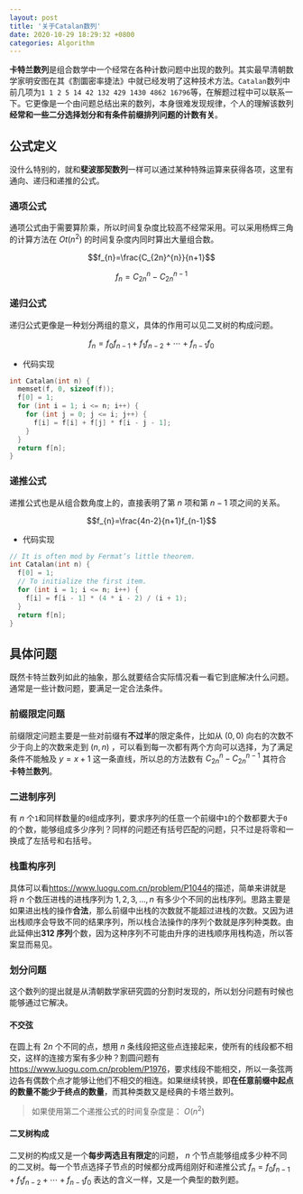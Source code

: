 ```yaml
---
layout: post
title: '关于Catalan数列'
date: 2020-10-29 18:29:32 +0800
categories: Algorithm
---
```


**卡特兰数列**是组合数学中一个经常在各种计数问题中出现的数列。其实最早清朝数学家明安图在其《割圜密率捷法》中就已经发明了这种技术方法。`Catalan`数列中前几项为`1 1 2 5 14 42 132 429 1430 4862 16796`等，在解题过程中可以联系一下。它更像是一个由问题总结出来的数列，本身很难发现规律，个人的理解该数列**经常和一些二分选择划分和有条件前缀排列问题的计数有关**。

## 公式定义

没什么特别的，就和**斐波那契数列**一样可以通过某种特殊运算来获得各项，这里有通向、递归和递推的公式。

### 通项公式

通项公式由于需要算阶乘，所以时间复杂度比较高不经常采用。可以采用杨辉三角的计算方法在 $Ot(n^{2})$ 的时间复杂度内同时算出大量组合数。

$$f_{n}=\frac{C_{2n}^{n}}{n+1}$$

$$f_{n}=C_{2n}^{n}-C_{2n}^{n-1}$$

### 递归公式

递归公式更像是一种划分两组的意义，具体的作用可以见二叉树的构成问题。

$$f_{n}=f_{0}f_{n-1}+f_{1}f_{n-2}+\cdots +f_{n-1}f_{0}$$

- 代码实现

```c++
int Catalan(int n) {
  memset(f, 0, sizeof(f));
  f[0] = 1;
  for (int i = 1; i <= n; i++) {
    for (int j = 0; j <= i; j++) {
      f[i] = f[i] + f[j] * f[i - j - 1];
    }
  }
  return f[n];
}
```

### 递推公式

递推公式也是从组合数角度上的，直接表明了第 $n$ 项和第 $n-1$ 项之间的关系。

$$f_{n}=\frac{4n-2}{n+1}f_{n-1}$$

- 代码实现

```c++
// It is often mod by Fermat’s little theorem.
int Catalan(int n) {
  f[0] = 1;
  // To initialize the first item.
  for (int i = 1; i <= n; i++) {
    f[i] = f[i - 1] * (4 * i - 2) / (i + 1);
  }
  return f[n];
}
```

## 具体问题

既然卡特兰数列如此的抽象，那么就要结合实际情况看一看它到底解决什么问题。通常是一些计数问题，要满足一定合法条件。

### 前缀限定问题

前缀限定问题主要是一些对前缀有**不过半**的限定条件，比如从 $(0,0)$ 向右的次数不少于向上的次数来走到 $(n,n)$ ，可以看到每一次都有两个方向可以选择，为了满足条件不能触及 $y=x+1$ 这一条直线，所以总的方法数有 $C_{2n}^{n}-C_{2n}^{n-1}$ 其符合**卡特兰数列**。

### 二进制序列

有 $n$ 个`1`和同样数量的`0`组成序列，要求序列的任意一个前缀中`1`的个数都要大于`0`的个数，能够组成多少序列？同样的问题还有括号匹配的问题，只不过是将零和一换成了左括号和右括号。

### 栈重构序列

具体可以看<https://www.luogu.com.cn/problem/P1044>的描述，简单来讲就是将 $n$ 个数压进栈的进栈序列为 $1,2,3,\ldots ,n$ 有多少个不同的出栈序列。思路主要是如果进出栈的操作**合法**，那么前缀中出栈的次数就不能超过进栈的次数。又因为进出栈顺序会导致不同的结果序列，所以栈合法操作的序列个数就是序列种类数。由此延伸出**312 序列**个数，因为这种序列不可能由升序的进栈顺序用栈构造，所以答案显而易见。

### 划分问题

这个数列的提出就是从清朝数学家研究圆的分割时发现的，所以划分问题有时候也能够通过它解决。

#### 不交弦

在圆上有 $2n$ 个不同的点，想用 $n$ 条线段把这些点连接起来，使所有的线段都不相交，这样的连接方案有多少种？割圆问题有<https://www.luogu.com.cn/problem/P1976>，要求线段不能相交，所以一条弦两边各有偶数个点才能够让他们不相交的相连。如果继续转换，即**在任意前缀中起点的数量不能少于终点的数量**，而其种类数又是经典的卡塔兰数列。

> 如果使用第二个递推公式的时间复杂度是： $O(n^{2})$

#### 二叉树构成

二叉树的构成又是一个**每步两选且有限定**的问题， $n$ 个节点能够组成多少种不同的二叉树。每一个节点选择子节点的时候都分成两组刚好和递推公式 $f_{n}=f_{0}f_{n-1}+f_{1}f_{n-2}+\cdots +f_{n-1}f_{0}$ 表达的含义一样，又是一个典型的数列题。
